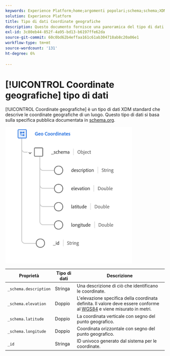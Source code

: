 ```yaml
---
keywords: Experience Platform;home;argomenti popolari;schema;schema;XDM;campi;schemi;schemi;geo;coordinate;tipo di dati;tipo di dati;tipo di dati;home;popular topic;schema;Schema;XDM;fields;schemas;Schemas;geo;coordinate;datatype;data-type;data type;
solution: Experience Platform
title: Tipo di dati Coordinate geografiche
description: Questo documento fornisce una panoramica del tipo di dati XDM Coordinate geografiche.
exl-id: 3c80eb44-852f-4a95-bd13-b6197ffe62da
source-git-commit: 60c0bd62b4effaa161c61ab304718ab8c20a06e1
workflow-type: tm+mt
source-wordcount: '131'
ht-degree: 6%

---
```


# [!UICONTROL Coordinate geografiche] tipo di dati

[!UICONTROL Coordinate geografiche] è un tipo di dati XDM standard che descrive le coordinate geografiche di un luogo. Questo tipo di dati si basa sulla specifica pubblica documentata in [schema.org](https://schema.org/GeoCoordinates).

<img src="../images/data-types/geo-coordinates.png" width="400" /><br />

| Proprietà | Tipo di dati | Descrizione |
| --- | --- | --- |
| `_schema.description` | Stringa | Una descrizione di ciò che identificano le coordinate. |
| `_schema.elevation` | Doppio | L&#39;elevazione specifica della coordinata definita. Il valore deve essere conforme al [WGS84](https://gisgeography.com/wgs84-world-geodetic-system/) e viene misurato in metri. |
| `_schema.latitude` | Doppio | La coordinata verticale con segno del punto geografico. |
| `_schema.longitude` | Doppio | Coordinata orizzontale con segno del punto geografico. |
| `_id` | Stringa | ID univoco generato dal sistema per le coordinate. |
